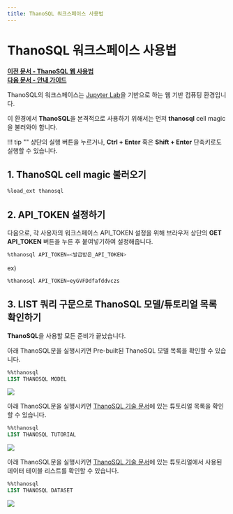 ```yaml
---
title: ThanoSQL 워크스페이스 사용법
---
```


# __ThanoSQL 워크스페이스 사용법__ 

**[이전 문서 - ThanoSQL 웹 사용법](/quick_start/how_to_use_ThanoSQL/)** <br>**[다음 문서 - 안내 가이드](/quick_start/algorithm_list/)**


ThanoSQL의 워크스페이스는 [Jupyter Lab](https://github.com/jupyterlab/jupyterlab)을 기반으로 하는 웹 기반 컴퓨팅 환경입니다.

이 환경에서 **ThanoSQL**을 본격적으로 사용하기 위해서는 먼저 **thanosql** cell magic을 불러와야 합니다.

!!! tip ""
    상단의 실행 버튼을 누르거나, **Ctrl + Enter** 혹은 **Shift + Enter** 단축키로도 실행할 수 있습니다.

## __1. ThanoSQL cell magic 불러오기__

```sql
%load_ext thanosql
```
## __2. API_TOKEN 설정하기__

다음으로, 각 사용자의 워크스페이스 API_TOKEN 설정을 위해 브라우저 상단의 **GET API_TOKEN** 버튼을 누른 후 붙여넣기하여 설정해줍니다. 

```sql
%thanosql API_TOKEN=<발급받은_API_TOKEN>
```

ex)

```sql
%thanosql API_TOKEN=eyGVFDdfafddvczs
```

## __3. LIST 쿼리 구문으로 ThanoSQL 모델/튜토리얼 목록 확인하기__

**ThanoSQL**을 사용할 모든 준비가 끝났습니다.

아래 ThanoSQL문을 실행시키면 Pre-built된 ThanoSQL 모델 목록을 확인할 수 있습니다.

```sql
%%thanosql
LIST THANOSQL MODEL
```

<a href = "/img/quick_start/img6.png">
    <img src = "/img/quick_start/img6.png"></img>
</a>

아래 ThanoSQL문을 실행시키면 [ThanoSQL 기술 문서](https://docs.thanosql.ai)에 있는 튜토리얼 목록을 확인할 수 있습니다.

```sql
%%thanosql
LIST THANOSQL TUTORIAL
```

<a href = "/img/quick_start/img9.png">
    <img src = "/img/quick_start/img9.png"></img>
</a>


아래 ThanoSQL문을 실행시키면 [ThanoSQL 기술 문서](https://docs.thanosql.ai)에 있는 튜토리얼에서 사용된 데이터 테이블 리스트를 확인할 수 있습니다.

```sql
%%thanosql
LIST THANOSQL DATASET
```

<a href = "/img/quick_start/img10.png">
    <img src = "/img/quick_start/img10.png"></img>
</a>
